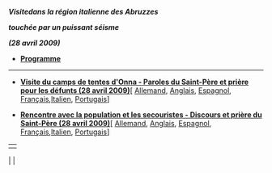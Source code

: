 ***Visite******dans la région italienne des Abruzzes***

***touchée par un puissant séisme***

***(28 avril 2009)***

- **[Programme](/content/benedict-xvi/fr/travels/2009/documents/trav_ben-xvi_abruzzo-program_20090428.html)**


* * *

- **[Visite du camps de tentes d'Onna - Paroles du Saint-Père et prière pour les défunts (28 avril 2009)](/content/benedict-xvi/fr/speeches/2009/april/documents/hf_ben-xvi_spe_20090428_sisma-onna.html)**[ [Allemand](/content/benedict-xvi/de/speeches/2009/april/documents/hf_ben-xvi_spe_20090428_sisma-onna.html), [Anglais](/content/benedict-xvi/en/speeches/2009/april/documents/hf_ben-xvi_spe_20090428_sisma-onna.html), [Espagnol](/content/benedict-xvi/es/speeches/2009/april/documents/hf_ben-xvi_spe_20090428_sisma-onna.html), [Français](/content/benedict-xvi/fr/speeches/2009/april/documents/hf_ben-xvi_spe_20090428_sisma-onna.html),[Italien](/content/benedict-xvi/it/speeches/2009/april/documents/hf_ben-xvi_spe_20090428_sisma-onna.html), [Portugais](/content/benedict-xvi/pt/speeches/2009/april/documents/hf_ben-xvi_spe_20090428_sisma-onna.html)]

- **[Rencontre avec la population et les secouristes - Discours et prière du Saint-Père (28 avril 2009)](/content/benedict-xvi/fr/speeches/2009/april/documents/hf_ben-xvi_spe_20090428_sisma-laquila.html)**[ [Allemand](/content/benedict-xvi/de/speeches/2009/april/documents/hf_ben-xvi_spe_20090428_sisma-laquila.html), [Anglais](/content/benedict-xvi/en/speeches/2009/april/documents/hf_ben-xvi_spe_20090428_sisma-laquila.html), [Espagnol](/content/benedict-xvi/es/speeches/2009/april/documents/hf_ben-xvi_spe_20090428_sisma-laquila.html), [Français](/content/benedict-xvi/fr/speeches/2009/april/documents/hf_ben-xvi_spe_20090428_sisma-laquila.html),[Italien](/content/benedict-xvi/it/speeches/2009/april/documents/hf_ben-xvi_spe_20090428_sisma-laquila.html), [Portugais](/content/benedict-xvi/pt/speeches/2009/april/documents/hf_ben-xvi_spe_20090428_sisma-laquila.html)]

|     |
| --- |
|  |

|
|